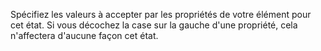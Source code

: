 Spécifiez les valeurs à accepter par les propriétés de votre élément pour cet état. Si vous décochez la case sur la gauche d'une propriété, cela n'affectera d'aucune façon cet état.